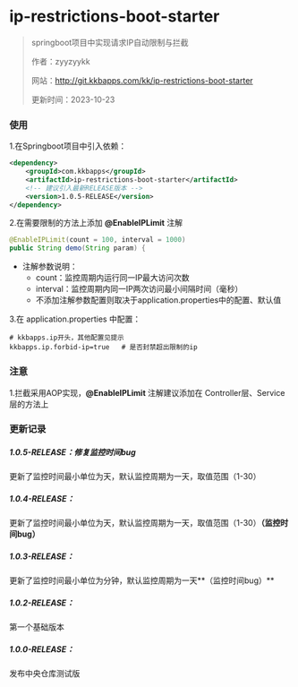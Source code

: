 # ip-restrictions-boot-starter
> springboot项目中实现请求IP自动限制与拦截
>
> 作者：zyyzyykk
>
> 网站：http://git.kkbapps.com/kk/ip-restrictions-boot-starter
>
> 更新时间：2023-10-23

### 使用

1.在Springboot项目中引入依赖：

```xml
<dependency>
    <groupId>com.kkbapps</groupId>
    <artifactId>ip-restrictions-boot-starter</artifactId>
    <!-- 建议引入最新RELEASE版本 -->
    <version>1.0.5-RELEASE</version>
</dependency>
```

2.在需要限制的方法上添加 **@EnableIPLimit** 注解

```java
@EnableIPLimit(count = 100, interval = 1000)
public String demo(String param) {
```

- 注解参数说明：
  - count：监控周期内运行同一IP最大访问次数
  - interval：监控周期内同一IP两次访问最小间隔时间（毫秒）
  - 不添加注解参数配置则取决于application.properties中的配置、默认值

3.在 application.properties 中配置：

```properties
# kkbapps.ip开头，其他配置见提示
kkbapps.ip.forbid-ip=true	# 是否封禁超出限制的ip
```

### 注意

1.拦截采用AOP实现，**@EnableIPLimit** 注解建议添加在 Controller层、Service层的方法上

### 更新记录

##### 1.0.5-RELEASE：修复监控时间bug

更新了监控时间最小单位为天，默认监控周期为一天，取值范围（1-30）

##### 1.0.4-RELEASE：

更新了监控时间最小单位为天，默认监控周期为一天，取值范围（1-30）**（监控时间bug）**

##### 1.0.3-RELEASE：

更新了监控时间最小单位为分钟，默认监控周期为一天**（监控时间bug）**

##### 1.0.2-RELEASE：

第一个基础版本

##### 1.0.0-RELEASE：

发布中央仓库测试版
